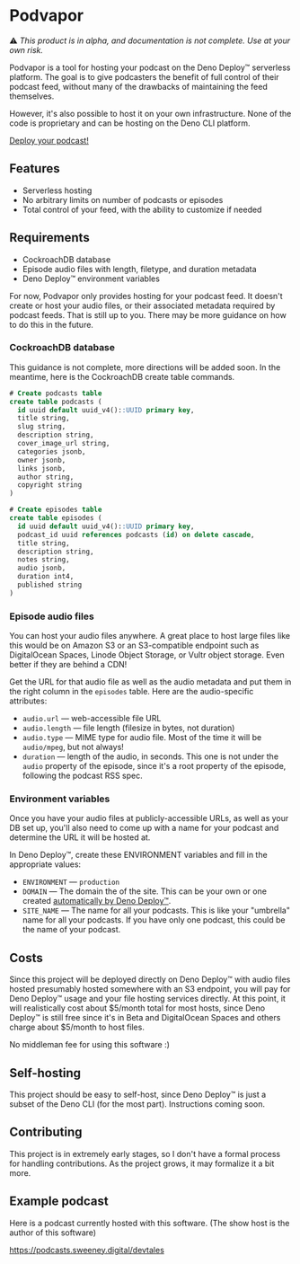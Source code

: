 # Podvapor

:warning: *This product is in alpha, and documentation is not complete. Use at your own risk.*

Podvapor is a tool for hosting your podcast on the Deno Deploy™ serverless platform. The goal is to give podcasters the benefit of full control of their podcast feed, without many of the drawbacks of maintaining the feed themselves. 

However, it's also possible to host it on your own infrastructure. None of the code is proprietary and can be hosting on the Deno CLI platform.

[Deploy your podcast!](https://dash.deno.com/projects/podvapor/deploy)

## Features
- Serverless hosting
- No arbitrary limits on number of podcasts or episodes
- Total control of your feed, with the ability to customize if needed

## Requirements

- CockroachDB database
- Episode audio files with length, filetype, and duration metadata
- Deno Deploy™ environment variables

For now, Podvapor only provides hosting for your podcast feed. It doesn't create or host your audio files, or their associated metadata required by podcast feeds. That is still up to you. There may be more guidance on how to do this in the future.

### CockroachDB database

This guidance is not complete, more directions will be added soon. In the meantime, here is the CockroachDB create table commands.

```sql
# Create podcasts table
create table podcasts (
  id uuid default uuid_v4()::UUID primary key,
  title string,
  slug string,
  description string,
  cover_image_url string,
  categories jsonb,
  owner jsonb,
  links jsonb,
  author string,
  copyright string
)

# Create episodes table
create table episodes (
  id uuid default uuid_v4()::UUID primary key,
  podcast_id uuid references podcasts (id) on delete cascade,
  title string,
  description string,
  notes string,
  audio jsonb,
  duration int4,
  published string
)
```

### Episode audio files

You can host your audio files anywhere. A great place to host large files like this would be on Amazon S3 or an S3-compatible endpoint such as DigitalOcean Spaces, Linode Object Storage, or Vultr object storage. Even better if they are behind a CDN!

Get the URL for that audio file as well as the audio metadata and put them in the right column in the `episodes` table. Here are the audio-specific attributes:

- `audio.url` — web-accessible file URL
- `audio.length` — file length (filesize in bytes, not duration)
- `audio.type` — MIME type for audio file. Most of the time it will be `audio/mpeg`, but not always!
- `duration` — length of the audio, in seconds. This one is not under the `audio` property of the episode, since it's a root property of the episode, following the podcast RSS spec.

### Environment variables

Once you have your audio files at publicly-accessible URLs, as well as your DB set up, you'll also need to come up with a name for your podcast and determine the URL it will be hosted at.

In Deno Deploy™, create these ENVIRONMENT variables and fill in the appropriate values:

- `ENVIRONMENT` — `production`
- `DOMAIN` — The domain the of the site. This can be your own or one created [automatically by Deno Deploy™](https://deno.com/deploy/docs/projects#domains).
- `SITE_NAME` — The name for all your podcasts. This is like your "umbrella" name for all your podcasts. If you have only one podcast, this could be the name of your podcast.

## Costs

Since this project will be deployed directly on Deno Deploy™ with audio files hosted presumably hosted somewhere with an S3 endpoint, you will pay for Deno Deploy™ usage and your file hosting services directly. At this point, it will realistically cost about $5/month total for most hosts, since Deno Deploy™ is still free since it's in Beta and DigitalOcean Spaces and others charge about $5/month to host files.

No middleman fee for using this software :)

## Self-hosting

This project should be easy to self-host, since Deno Deploy™ is just a subset of the Deno CLI (for the most part). Instructions coming soon.

## Contributing

This project is in extremely early stages, so I don't have a formal process for handling contributions. As the project grows, it may formalize it a bit more.

## Example podcast

Here is a podcast currently hosted with this software. (The show host is the author of this software)

https://podcasts.sweeney.digital/devtales